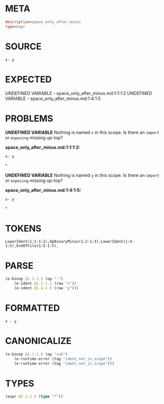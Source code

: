 # META
~~~ini
description=space_only_after_minus
type=expr
~~~
# SOURCE
~~~roc
x- y
~~~
# EXPECTED
UNDEFINED VARIABLE - space_only_after_minus.md:1:1:1:2
UNDEFINED VARIABLE - space_only_after_minus.md:1:4:1:5
# PROBLEMS
**UNDEFINED VARIABLE**
Nothing is named `x` in this scope.
Is there an `import` or `exposing` missing up-top?

**space_only_after_minus.md:1:1:1:2:**
```roc
x- y
```
^


**UNDEFINED VARIABLE**
Nothing is named `y` in this scope.
Is there an `import` or `exposing` missing up-top?

**space_only_after_minus.md:1:4:1:5:**
```roc
x- y
```
   ^


# TOKENS
~~~zig
LowerIdent(1:1-1:2),OpBinaryMinus(1:2-1:3),LowerIdent(1:4-1:5),EndOfFile(1:5-1:5),
~~~
# PARSE
~~~clojure
(e-binop @1.1-1.5 (op "-")
	(e-ident @1.1-1.2 (raw "x"))
	(e-ident @1.4-1.5 (raw "y")))
~~~
# FORMATTED
~~~roc
x - y
~~~
# CANONICALIZE
~~~clojure
(e-binop @1.1-1.5 (op "sub")
	(e-runtime-error (tag "ident_not_in_scope"))
	(e-runtime-error (tag "ident_not_in_scope")))
~~~
# TYPES
~~~clojure
(expr @1.1-1.5 (type "*"))
~~~
